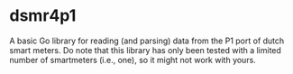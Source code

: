 # dsmr4p1
A basic Go library for reading (and parsing) data from the P1 port of dutch smart meters.
Do note that this library has only been tested with a limited number of smartmeters (i.e., one), so it might not work with yours.
